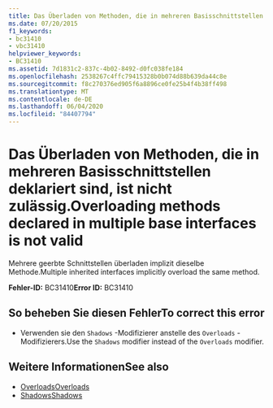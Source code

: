 ```yaml
---
title: Das Überladen von Methoden, die in mehreren Basisschnittstellen deklariert sind, ist nicht zulässig.
ms.date: 07/20/2015
f1_keywords:
- bc31410
- vbc31410
helpviewer_keywords:
- BC31410
ms.assetid: 7d1831c2-837c-4b02-8492-d0fc038fe184
ms.openlocfilehash: 2538267c4ffc79415328b0b074d88b639da44c8e
ms.sourcegitcommit: f8c270376ed905f6a8896ce0fe25b4f4b38ff498
ms.translationtype: MT
ms.contentlocale: de-DE
ms.lasthandoff: 06/04/2020
ms.locfileid: "84407794"
---
```

# <a name="overloading-methods-declared-in-multiple-base-interfaces-is-not-valid"></a><span data-ttu-id="f6000-102">Das Überladen von Methoden, die in mehreren Basisschnittstellen deklariert sind, ist nicht zulässig.</span><span class="sxs-lookup"><span data-stu-id="f6000-102">Overloading methods declared in multiple base interfaces is not valid</span></span>
<span data-ttu-id="f6000-103">Mehrere geerbte Schnittstellen überladen implizit dieselbe Methode.</span><span class="sxs-lookup"><span data-stu-id="f6000-103">Multiple inherited interfaces implicitly overload the same method.</span></span>  
  
 <span data-ttu-id="f6000-104">**Fehler-ID:** BC31410</span><span class="sxs-lookup"><span data-stu-id="f6000-104">**Error ID:** BC31410</span></span>  
  
## <a name="to-correct-this-error"></a><span data-ttu-id="f6000-105">So beheben Sie diesen Fehler</span><span class="sxs-lookup"><span data-stu-id="f6000-105">To correct this error</span></span>  
  
- <span data-ttu-id="f6000-106">Verwenden sie den `Shadows` -Modifizierer anstelle des `Overloads` -Modifizierers.</span><span class="sxs-lookup"><span data-stu-id="f6000-106">Use the `Shadows` modifier instead of the `Overloads` modifier.</span></span>  
  
## <a name="see-also"></a><span data-ttu-id="f6000-107">Weitere Informationen</span><span class="sxs-lookup"><span data-stu-id="f6000-107">See also</span></span>

- [<span data-ttu-id="f6000-108">Overloads</span><span class="sxs-lookup"><span data-stu-id="f6000-108">Overloads</span></span>](../language-reference/modifiers/overloads.md)
- [<span data-ttu-id="f6000-109">Shadows</span><span class="sxs-lookup"><span data-stu-id="f6000-109">Shadows</span></span>](../language-reference/modifiers/shadows.md)
